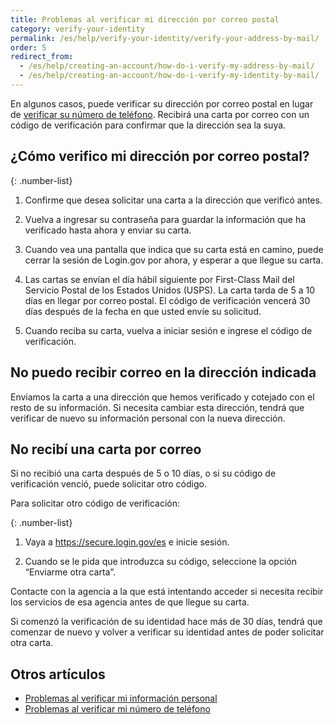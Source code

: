 ```yaml
---
title: Problemas al verificar mi dirección por correo postal
category: verify-your-identity
permalink: /es/help/verify-your-identity/verify-your-address-by-mail/
order: 5
redirect_from:
  - /es/help/creating-an-account/how-do-i-verify-my-address-by-mail/
  - /es/help/creating-an-account/how-do-i-verify-my-identity-by-mail/
---
```


En algunos casos, puede verificar su dirección por correo postal en lugar de [verificar su número de teléfono](/es/help/verify-your-identity/phone-number/). Recibirá una carta por correo con un código de verificación para confirmar que la dirección sea la suya.

## ¿Cómo verifico mi dirección por correo postal?

{: .number-list}

1. Confirme que desea solicitar una carta a la dirección que verificó antes.

1. Vuelva a ingresar su contraseña para guardar la información que ha verificado hasta ahora y enviar su carta.

1. Cuando vea una pantalla que indica que su carta está en camino, puede cerrar la sesión de Login.gov por ahora, y esperar a que llegue su carta.

1. Las cartas se envían el día hábil siguiente por First-Class Mail del Servicio Postal de los Estados Unidos (USPS). La carta tarda de 5 a 10 días en llegar por correo postal. El código de verificación vencerá 30 días después de la fecha en que usted envíe su solicitud.

1. Cuando reciba su carta, vuelva a iniciar sesión e ingrese el código de verificación.

## No puedo recibir correo en la dirección indicada

Enviamos la carta a una dirección que hemos verificado y cotejado con el resto de su información. Si necesita cambiar esta dirección, tendrá que verificar de nuevo su información personal con la nueva dirección.

## No recibí una carta por correo

Si no recibió una carta después de 5 o 10 días, o si su código de verificación venció, puede solicitar otro código.

Para solicitar otro código de verificación:

{: .number-list}

1. Vaya a <https://secure.login.gov/es> e inicie sesión.

1. Cuando se le pida que introduzca su código, seleccione la opción “Enviarme otra carta”.

Contacte con la agencia a la que está intentando acceder si necesita recibir los servicios de esa agencia antes de que llegue su carta.

Si comenzó la verificación de su identidad hace más de 30 días, tendrá que comenzar de nuevo y volver a verificar su identidad antes de poder solicitar otra carta.

## Otros artículos

* [Problemas al verificar mi información personal](/es/help/verify-your-identity/issues-verifying-my-personal-information/)
* [Problemas al verificar mi número de teléfono](/es/help/verify-your-identity/phone-number/)

